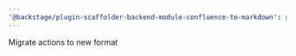 ```yaml
---
'@backstage/plugin-scaffolder-backend-module-confluence-to-markdown': patch
---
```


Migrate actions to new format
